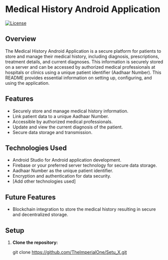    # Medical History Android Application

[![License](https://img.shields.io/badge/license-MIT-blue.svg)](https://opensource.org/licenses/MIT)

## Overview

The Medical History Android Application is a secure platform for patients to store and manage their medical history, including diagnosis, prescriptions, treatment details, and current diagnoses. This information is securely stored on a server and can be accessed by authorized medical professionals at hospitals or clinics using a unique patient identifier (Aadhaar Number). This README provides essential information on setting up, configuring, and using the application.

## Features

- Securely store and manage medical history information.
- Link patient data to a unique Aadhaar Number.
- Accessible by authorized medical professionals.
- Update and view the current diagnosis of the patient.
- Secure data storage and transmission.

## Technologies Used

- Android Studio for Android application development.
- Firebase or your preferred server technology for secure data storage.
- Aadhaar Number as the unique patient identifier.
- Encryption and authentication for data security.
- [Add other technologies used]

## Future Features

- Blockchain integration to store the medical history resulting in secure and decentralized storage.
  
## Setup

1. **Clone the repository:**

   git clone https://github.com/TheImperialOne/Setu_X.git
